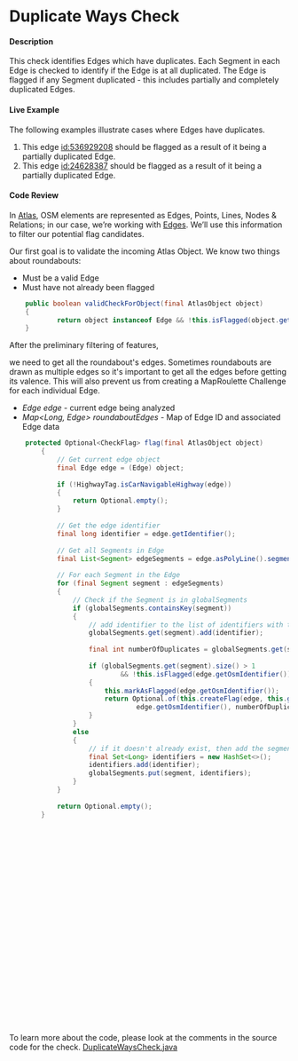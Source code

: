 # Duplicate Ways Check

#### Description

This check identifies Edges which have duplicates. Each Segment in each Edge is checked to identify 
if the Edge is at all duplicated. The Edge is flagged if any Segment duplicated - this includes
partially and completely duplicated Edges.

#### Live Example
The following examples illustrate cases where Edges have duplicates.
1) This edge [id:536929208](https://www.openstreetmap.org/way/536929208) should be flagged as a
result of it being a partially duplicated Edge.
2) This edge [id:24628387](https://www.openstreetmap.org/way/24628387) should be flagged as a result
of it being a partially duplicated Edge.

#### Code Review

In [Atlas](https://github.com/osmlab/atlas), OSM elements are represented as Edges, Points, Lines, 
Nodes & Relations; in our case, we’re working with [Edges](https://github.com/osmlab/atlas/blob/dev/src/main/java/org/openstreetmap/atlas/geography/atlas/items/Edge.java).
We’ll use this information to filter our potential flag candidates.

Our first goal is to validate the incoming Atlas Object. We know two things about roundabouts:
* Must be a valid Edge
* Must have not already been flagged

```java
    public boolean validCheckForObject(final AtlasObject object)
    {
            return object instanceof Edge && !this.isFlagged(object.getIdentifier());
    }

```

After the preliminary filtering of features, 




we need to get all the roundabout's edges. Sometimes
roundabouts are drawn as multiple edges so it's important to get all the edges before getting its
valence. This will also prevent us from creating a MapRoulette Challenge for each individual Edge.



* *Edge edge* - current edge being analyzed
* *Map<Long, Edge> roundaboutEdges* - Map of Edge ID and associated Edge data

```java
    protected Optional<CheckFlag> flag(final AtlasObject object)
        {
            // Get current edge object
            final Edge edge = (Edge) object;
    
            if (!HighwayTag.isCarNavigableHighway(edge))
            {
                return Optional.empty();
            }
    
            // Get the edge identifier
            final long identifier = edge.getIdentifier();
    
            // Get all Segments in Edge
            final List<Segment> edgeSegments = edge.asPolyLine().segments();
    
            // For each Segment in the Edge
            for (final Segment segment : edgeSegments)
            {
                // Check if the Segment is in globalSegments
                if (globalSegments.containsKey(segment))
                {
                    // add identifier to the list of identifiers with that segment
                    globalSegments.get(segment).add(identifier);
    
                    final int numberOfDuplicates = globalSegments.get(segment).size();
    
                    if (globalSegments.get(segment).size() > 1
                            && !this.isFlagged(edge.getOsmIdentifier()))
                    {
                        this.markAsFlagged(edge.getOsmIdentifier());
                        return Optional.of(this.createFlag(edge, this.getLocalizedInstruction(0,
                                edge.getOsmIdentifier(), numberOfDuplicates - 1)));
                    }
                }
                else
                {
                    // if it doesn't already exist, then add the segment and list with one identifier
                    final Set<Long> identifiers = new HashSet<>();
                    identifiers.add(identifier);
                    globalSegments.put(segment, identifiers);
                }
            }
    
            return Optional.empty();
        }

    
    
    
    
    
    
    
    
    
    
    
    
    
    
    
    
    
    
    
    
    
    
    
    
```





To learn more about the code, please look at the comments in the source code for the check.
[DuplicateWaysCheck.java](../../src/main/java/org/openstreetmap/atlas/checks/validation/ultiFeatureRoundaboutCheck.jMava)